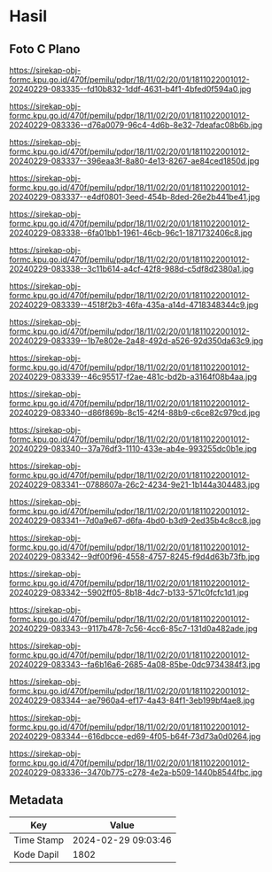 # Hasil

## Foto C Plano

https://sirekap-obj-formc.kpu.go.id/470f/pemilu/pdpr/18/11/02/20/01/1811022001012-20240229-083335--fd10b832-1ddf-4631-b4f1-4bfed0f594a0.jpg

https://sirekap-obj-formc.kpu.go.id/470f/pemilu/pdpr/18/11/02/20/01/1811022001012-20240229-083336--d76a0079-96c4-4d6b-8e32-7deafac08b6b.jpg

https://sirekap-obj-formc.kpu.go.id/470f/pemilu/pdpr/18/11/02/20/01/1811022001012-20240229-083337--396eaa3f-8a80-4e13-8267-ae84ced1850d.jpg

https://sirekap-obj-formc.kpu.go.id/470f/pemilu/pdpr/18/11/02/20/01/1811022001012-20240229-083337--e4df0801-3eed-454b-8ded-26e2b441be41.jpg

https://sirekap-obj-formc.kpu.go.id/470f/pemilu/pdpr/18/11/02/20/01/1811022001012-20240229-083338--6fa01bb1-1961-46cb-96c1-1871732406c8.jpg

https://sirekap-obj-formc.kpu.go.id/470f/pemilu/pdpr/18/11/02/20/01/1811022001012-20240229-083338--3c11b614-a4cf-42f8-988d-c5df8d2380a1.jpg

https://sirekap-obj-formc.kpu.go.id/470f/pemilu/pdpr/18/11/02/20/01/1811022001012-20240229-083339--4518f2b3-46fa-435a-a14d-4718348344c9.jpg

https://sirekap-obj-formc.kpu.go.id/470f/pemilu/pdpr/18/11/02/20/01/1811022001012-20240229-083339--1b7e802e-2a48-492d-a526-92d350da63c9.jpg

https://sirekap-obj-formc.kpu.go.id/470f/pemilu/pdpr/18/11/02/20/01/1811022001012-20240229-083339--46c95517-f2ae-481c-bd2b-a3164f08b4aa.jpg

https://sirekap-obj-formc.kpu.go.id/470f/pemilu/pdpr/18/11/02/20/01/1811022001012-20240229-083340--d86f869b-8c15-42f4-88b9-c6ce82c979cd.jpg

https://sirekap-obj-formc.kpu.go.id/470f/pemilu/pdpr/18/11/02/20/01/1811022001012-20240229-083340--37a76df3-1110-433e-ab4e-993255dc0b1e.jpg

https://sirekap-obj-formc.kpu.go.id/470f/pemilu/pdpr/18/11/02/20/01/1811022001012-20240229-083341--0788607a-26c2-4234-9e21-1b144a304483.jpg

https://sirekap-obj-formc.kpu.go.id/470f/pemilu/pdpr/18/11/02/20/01/1811022001012-20240229-083341--7d0a9e67-d6fa-4bd0-b3d9-2ed35b4c8cc8.jpg

https://sirekap-obj-formc.kpu.go.id/470f/pemilu/pdpr/18/11/02/20/01/1811022001012-20240229-083342--9df00f96-4558-4757-8245-f9d4d63b73fb.jpg

https://sirekap-obj-formc.kpu.go.id/470f/pemilu/pdpr/18/11/02/20/01/1811022001012-20240229-083342--5902ff05-8b18-4dc7-b133-571c0fcfc1d1.jpg

https://sirekap-obj-formc.kpu.go.id/470f/pemilu/pdpr/18/11/02/20/01/1811022001012-20240229-083343--9117b478-7c56-4cc6-85c7-131d0a482ade.jpg

https://sirekap-obj-formc.kpu.go.id/470f/pemilu/pdpr/18/11/02/20/01/1811022001012-20240229-083343--fa6b16a6-2685-4a08-85be-0dc9734384f3.jpg

https://sirekap-obj-formc.kpu.go.id/470f/pemilu/pdpr/18/11/02/20/01/1811022001012-20240229-083344--ae7960a4-ef17-4a43-84f1-3eb199bf4ae8.jpg

https://sirekap-obj-formc.kpu.go.id/470f/pemilu/pdpr/18/11/02/20/01/1811022001012-20240229-083344--616dbcce-ed69-4f05-b64f-73d73a0d0264.jpg

https://sirekap-obj-formc.kpu.go.id/470f/pemilu/pdpr/18/11/02/20/01/1811022001012-20240229-083336--3470b775-c278-4e2a-b509-1440b8544fbc.jpg


## Metadata

| Key        | Value               |
| ---------- | ------------------- |
| Time Stamp | 2024-02-29 09:03:46 |
| Kode Dapil | 1802                |



